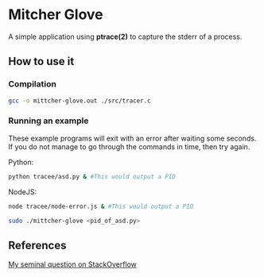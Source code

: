 # Mitcher Glove

A simple application using **ptrace(2)** to capture the stderr of a process.

## How to use it

### Compilation

```sh
gcc -o mittcher-glove.out ./src/tracer.c
```

### Running an example

These example programs will exit with an error after waiting some seconds.
If you do not manage to go through the commands in time, then try again.

Python:

```sh
python tracee/asd.py & #This would output a PID
```

NodeJS:
```sh
node tracee/node-error.js & #This would output a PID
```

```sh
sudo ./mittcher-glove <pid_of_asd.py>
```

## References

[My seminal question on StackOverflow](http://stackoverflow.com/43854398/read-the-stderr-of-a-process-using-ptrace2)
